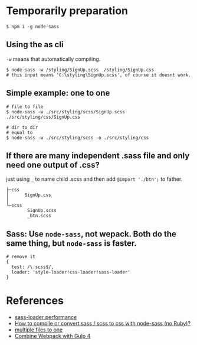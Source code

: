 
# Temporarily preparation 

```shell
$ npm i -g node-sass
```
## Using the as cli 
`-w` means that automatically compiling.
```shell
$ node-sass -w /styling/SignUp.scss  /styling/SignUp.css
# this input means 'C:\styling\SignUp.scss', of course it doesnt work.
```
## Simple example: one to one
```shell
# file to file
$ node-sass -w ./src/styling/scss/SignUp.scss  ./src/styling/css/SignUp.css

# dir to dir
# equal to 
$ node-sass -w ./src/styling/scss -o ./src/styling/css
```

## If there are many independent .sass file and only need one output of .css?

just using `_` to name child .scss and then add `@import './btn';` to father. 

```
├─css
│      SignUp.css
│
└─scss
        SignUp.scss
        _btn.scss
```
## Sass: Use `node-sass`, not wepack. Both do the same thing, but `node-sass` is faster.
```shell
# remove it
{
  test: /\.scss$/,
  loader: 'style-loader!css-loader!sass-loader'
}
```

# References
* [sass-loader performance](https://github.com/webpack-contrib/sass-loader/issues/296)
* [How to compile or convert sass / scss to css with node-sass (no Ruby)?](https://stackoverflow.com/questions/31448114/how-to-compile-or-convert-sass-scss-to-css-with-node-sass-no-ruby)
* [multiple files to one](https://stackoverflow.com/questions/13025865/sass-compass-compile-all-css-file-to-one)
* [Combine Webpack with Gulp 4 ](https://css-tricks.com/combine-webpack-gulp-4/)
